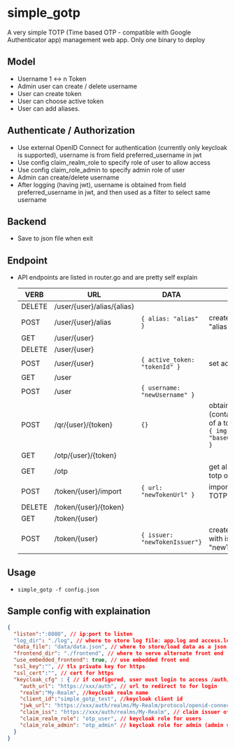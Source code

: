 # simple_gotp

A very simple TOTP (Time based OTP - compatible with Google Authenticator app) management web app. Only one binary to deploy

## Model

- Username 1 <-> n Token
- Admin user can create / delete username
- User can create token
- User can choose active token
- User can add aliases.

## Authenticate / Authorization

- Use external OpenID Connect for authentication (currently only keycloak is supported), username is from field preferred_username in jwt
- Use config claim_realm_role to specify role of user to allow access
- Use config claim_role_admin to specify admin role of user
- Admin can create/delete username
- After logging (having jwt), username is obtained from field preferred_username in jwt, and then used as a filter to select same username

## Backend

- Save to json file when exit

## Endpoint

- API endpoints are listed in router.go and are pretty self explain

  | VERB | URL  | DATA | Notes |
  | ---- | ---- | ---- | ----- |
  | DELETE | /user/{user}/alias/{alias} | | |
  | POST   | /user/{user}/alias | `{ alias: "alias" }` | create new alias "alias" |
  | GET | /user/{user} | | |
  | DELETE | /user/{user} | | |
  | POST | /user/{user} | `{ active_token: "tokenId" }` | set active token |
  | GET | /user | | |
  | POST | /user | `{ username: "newUsername" }` | |
  | POST | /qr/{user}/{token} | `{}` | obtain QR image (contain secret) of a token, return `{ img: "base64encoded" }` |
  | GET | /otp/{user}/{token} | | |
  | GET | /otp | | get all current totp of users |
  | POST | /token/{user}/import | `{ url: "newTokenUrl" }` | import existing TOTP token |
  | DELETE | /token/{user}/{token} | | |
  | GET | /token/{user} | | |
  | POST | /token/{user} | `{ issuer: "newTokenIssuer"}` | create new TOTP with issuer name "newTokenIssuer" |

## Usage

- `simple_gotp -f config.json`

## Sample config with explaination

```json
{
  "listen":":8080", // ip:port to listen
  "log_dir": "./log", // where to store log file: app.log and access.log, auto rotated.
  "data_file": "data/data.json", // where to store/load data as a json file (db)
  "frontend_dir": "./frontend", // where to serve alternate front end
  "use_embedded_frontend": true, // use embedded front end 
  "ssl_key":"", // tls private key for https
  "ssl_cert":"", // cert for https
  "keycloak_cfg" : { // if configured, user must login to access /auth/xxxx endpoints
    "auth_url": "https://xxx/auth", // url to redirect to for login
    "realm":"My-Realm", //keycloak realm name
    "client_id":"simple_gotp_test", //keycloak client id
    "jwk_url": "https://xxx/auth/realms/My-Realm/protocol/openid-connect/certs", //jwk location
    "claim_iss": "https://xxx/auth/realms/My-Realm", // claim issuer of jwt
    "claim_realm_role": "otp_user", // keycloak role for users
    "claim_role_admin": "otp_admin" // keycloak role for admin (admin should also have user role)
  }
}
```
